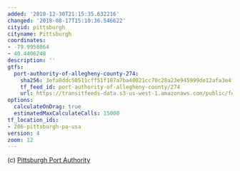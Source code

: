 ```yaml
---
added: '2010-12-30T21:15:35.632216'
changed: '2018-08-17T15:10:36.546622'
cityid: pittsburgh
cityname: Pittsburgh
coordinates:
- -79.9958864
- 40.4406248
description: ''
gtfs:
  port-authority-of-allegheny-county-274:
    sha256: 3efa8ddc50511cff51f187a7ba40021cc70c28a23e945999de12afa3e4fcc145
    tf_feed_id: port-authority-of-allegheny-county/274
    url: https://transitfeeds-data.s3-us-west-1.amazonaws.com/public/feeds/port-authority-of-allegheny-county/274/20180813/gtfs.zip
options:
  calculateOnDrag: true
  estimatedMaxCalculateCalls: 15000
tf_location_ids:
- 206-pittsburgh-pa-usa
version: 4
zoom: 12
---
```


(c) [Pittsburgh Port Authority](http://www.portauthority.org/)
